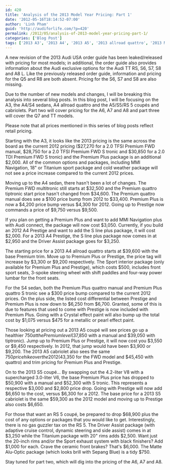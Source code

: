 ```yaml
---
id: 420
title: 'Analysis of the 2013 Model Year Pricing: Part 1'
date: '2012-05-16T18:14:52-07:00'
author: 'Linh Pham'
guid: 'http://audiforlife.com/?p=420'
permalink: /2012/05/analysis-of-2013-model-year-pricing-part-1/
categories: ['Blog Post']
tags: ['2013 A3', '2013 A4', '2013 A5', '2013 allroad quattro', '2013 Model Year', '2013 RS 5', '2013 S4', '2013 S5']
---
```


A new revision of the 2013 Audi USA order guide has been leaked/released with pricing for most models; in additional, the order guide also provides information about the Audi exclusive options for the Audi TT RS, S6, S7, S8 and A8 L. Like the previously released order guide, information and pricing for the Q5 and R8 are both absent. Pricing for the S6, S7 and S8 are also missing.

Due to the number of new models and changes, I will be breaking this analysis into several blog posts. In this blog post, I will be focusing on the A3, the A4/S4 sedans, A4 allroad quattro and the A5/S5/RS 5 coupés and cabriolets. Part two will cover pricing for the A6, A7 and A8 and part three will cover the Q7 and TT models.

Please note that all prices mentioned in this series of blog posts reflect retail pricing.

Starting with the A3, it looks like the 2013 pricing is the same across the board as the current 2012 pricing ($27,270 for a 2.0 TFSI Premium FWD manual, $28,750 for a 2.0 TFSI Premium FWD S tronic and $30,850 for a 2.0 TDI Premium FWD S tronic) and the Premium Plus package is an additional $2,000. All of the common options and packages, including MMI Navigation, 18" or Titanium sport package and cold weather package will not see a price increase compared to the current 2012 prices.

Moving up to the A4 sedan, there hasn't been a lot of changes. The Premium FWD multitronic still starts at $32,500 and the Premium quattro tiptronic start price hasn't changed from $34,600. The Premium quattro manual does see a $100 price bump from 2012 to $33,400. Premium Plus is now a $4,200 price bump versus $4,300 for 2012. Going up to Prestige now commands a price of $9,750 versus $9,500.

If you plan on getting a Premium Plus and want to add MMI Navigation plus with Audi connect, the package will now cost $3,050. Currently, if you build an 2012 A4 Prestige and want to add the S line plus package, it will cost $2,000. For a 2013 A4 Prestige, the S line plus package now comes in at $2,950 and the Driver Assist package goes for $3,250.

The starting price for a 2013 A4 allroad quattro starts at $39,600 with the base Premium trim. Move up to Premium Plus or Prestige, the price tag will increase by $3,300 or $9,200 respectively. The Sport interior package (only available for Premium Plus and Prestige), which costs $500, includes front sport seats, 3-spoke steering wheel with shift paddles and four-way power lumbar for the front seats.

For the S4 sedan, both the Premium Plus quattro manual and Premium Plus quattro S tronic see a $300 price bump compared to the current 2012 prices. On the plus side, the listed cost differential between Prestige and Premium Plus is now down to $6,250 from $6,700. Granted, some of this is due to features that used to come with Prestige is now included with Premium Plus. Going with a Crystal effect paint will also bump up the total cost by $1,075 versus $475 for a metallic or pearl effect paint.

Those looking at pricing out a 2013 A5 coupé will see prices go up a healthier $750 at the Premium level ($37,850 with a manual and $39,050 with tiptronic). Jump up to Premium Plus or Prestige, it will now cost you $3,550 or $9,450 respectively. In 2012, that jump would have been $3,900 or $9,200. The 2013 A5 cabriolet also sees the same $750 price hike over the 2012 ($43,350 for the FWD model and $45,450 with quattro) and trim pricing for Premium Plus and Prestige.

On to the 2013 S5 coupé... By swapping out the 4.2-liter V8 with a supercharged 3.0-liter V6, the base Premium Plus price has dropped to $50,900 with a manual and $52,300 with S tronic. This represents a respective $3,000 and $2,800 price drop. Going with Prestige will now add $6,650 to the cost, versus $6,300 for a 2012. The base price for a 2013 S5 cabriolet is the same $59,300 as the 2012 model and moving up to Prestige also costs $6,650.

For those that want an RS 5 coupé, be prepared to drop $68,900 plus the cost of any options or packages that you would like to get. Interestingly, there is no gas guzzler tax on the RS 5. The Driver Assist package (with adaptive cruise control, dynamic steering and side assist) comes in at $3,250 while the Titanium package with 20" rims adds $2,500. Want just the 20-inch rims and/or the Sport exhaust system with black finishers? Add $1,000 for each. Crave the ceramic front brakes? That's $6,000. The Matte Alu-Optic package (which looks brill with Sepang Blue) is a tidy $750.

Stay tuned for part two, which will dig into the pricing of the A6, A7 and A8.
